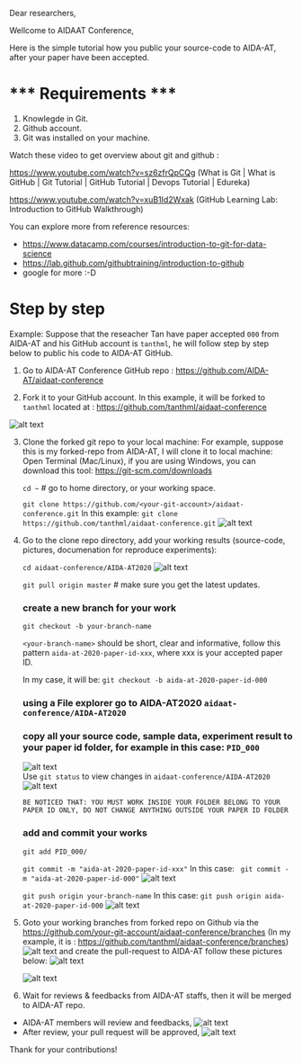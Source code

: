Dear researchers,

Wellcome to AIDAAT Conference,

Here is the simple tutorial how you public your source-code to AIDA-AT, after your paper have been accepted.

# *** Requirements ***

1. Knowlegde in Git.
2. Github account. 
3. Git was installed on your machine.

Watch these video to get overview about git and github : 

https://www.youtube.com/watch?v=sz6zfrQpCQg (What is Git | What is GitHub | Git Tutorial | GitHub Tutorial | Devops Tutorial | Edureka)

https://www.youtube.com/watch?v=xuB1Id2Wxak (GitHub Learning Lab: Introduction to GitHub Walkthrough)

You can explore more from reference resources:
- https://www.datacamp.com/courses/introduction-to-git-for-data-science
- https://lab.github.com/githubtraining/introduction-to-github
- google for more :-D


# Step by step

Example: Suppose that the reseacher Tan have paper accepted `000` from AIDA-AT and his GitHub account is `tanthml`, he will follow step by step below to public his code to AIDA-AT GitHub.

1. Go to AIDA-AT Conference GitHub repo : https://github.com/AIDA-AT/aidaat-conference

2. Fork it to your GitHub account.
In this example, it will be forked to `tanthml` located at : https://github.com/tanthml/aidaat-conference

![alt text](./img/forked_aidaat_repo.png)

3. Clone the forked git repo to your local machine:
    For example, suppose this is my forked-repo from AIDA-AT, I will clone it to local machine:
    Open Terminal (Mac/Linux), if you are using Windows, you can download this tool: https://git-scm.com/downloads
    
    ``` cd ~ ```  # go to home directory, or your working space.
    
    ``` git clone https://github.com/<your-git-account>/aidaat-conference.git ```
    In this example: ```git clone https://github.com/tanthml/aidaat-conference.git```
    ![alt text](./img/git_clone_forked_repo.png)
    
4. Go to the clone repo directory, add your working results (source-code, pictures, documenation for reproduce experiments):
    
    ``` cd aidaat-conference/AIDA-AT2020 ```
    ![alt text](./img/cd_to_AIDA-AT2020.png)    
    
    ``` git pull origin master ``` # make sure you get the latest updates.
    
    ### create a new branch for your work
    
    ``` git checkout -b your-branch-name ```
    
    `<your-branch-name>` should be short, clear and informative, follow this pattern `aida-at-2020-paper-id-xxx`, where xxx is your accepted paper ID.
    
    In my case, it will be: ``` git checkout -b aida-at-2020-paper-id-000 ```
    
    ### using a File explorer go to AIDA-AT2020 `aidaat-conference/AIDA-AT2020`
    ### copy all your source code, sample data, experiment result to your paper id folder, for example in this case: `PID_000`
    ![alt text](./img/sample_code_structure.png)  
    Use `git status` to view changes in `aidaat-conference/AIDA-AT2020`
    ![alt text](./img/git_checkout_new_branch_and_status.png)  
    
    `BE NOTICED THAT: YOU MUST WORK INSIDE YOUR FOLDER BELONG TO YOUR PAPER ID ONLY, DO NOT CHANGE ANYTHING OUTSIDE YOUR PAPER ID FOLDER`
    
    ### add and commit your works
    ``` git add PID_000/ ```
    
    ``` git commit -m "aida-at-2020-paper-id-xxx" ```
    In this case: ``` git commit -m "aida-at-2020-paper-id-000"```
    ![alt text](./img/git_add_and_commit_message.png) 
    
    ``` git push origin your-branch-name ```
    In this case: ``` git push origin aida-at-2020-paper-id-000 ```
    ![alt text](./img/git_push_to_forked_repo.png) 
    
5. Goto your working branches from forked repo on Github via the https://github.com/your-git-account/aidaat-conference/branches
(In my example, it is : https://github.com/tanthml/aidaat-conference/branches)
    ![alt text](./img/git_branch_of_forked_repo.png)
    and create the pull-request to AIDA-AT follow these pictures below:
    ![alt text](./img/git_create_pull_request_to_master_aidaat-conference.png)
    
    ![alt text](./img/git_after_create_pull_request.png)
    
6. Wait for reviews & feedbacks from AIDA-AT staffs, then it will be merged to AIDA-AT repo.

- AIDA-AT members will review and feedbacks,
    ![alt text](./img/git_aidaat_review_and_comment.png)
- After review, your pull request will be approved,
    ![alt text](./img/git_aidaat_approve_your_pull_request.png)

Thank for your contributions!
